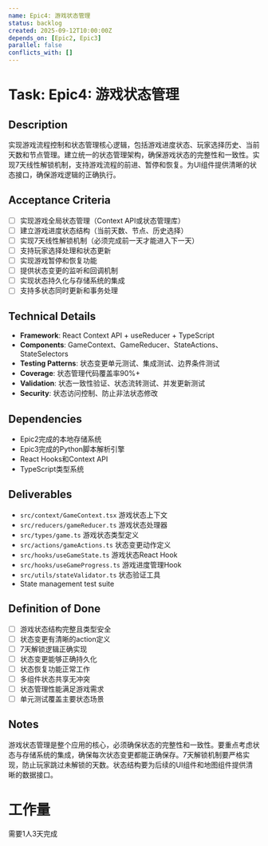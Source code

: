 ```yaml
---
name: Epic4: 游戏状态管理
status: backlog
created: 2025-09-12T10:00:00Z
depends_on: [Epic2, Epic3]
parallel: false
conflicts_with: []
---
```


# Task: Epic4: 游戏状态管理

## Description
实现游戏流程控制和状态管理核心逻辑，包括游戏进度状态、玩家选择历史、当前天数和节点管理。建立统一的状态管理架构，确保游戏状态的完整性和一致性。实现7天线性解锁机制，支持游戏流程的前进、暂停和恢复。为UI组件提供清晰的状态接口，确保游戏逻辑的正确执行。

## Acceptance Criteria
- [ ] 实现游戏全局状态管理（Context API或状态管理库）
- [ ] 建立游戏进度状态结构（当前天数、节点、历史选择）
- [ ] 实现7天线性解锁机制（必须完成前一天才能进入下一天）
- [ ] 支持玩家选择处理和状态更新
- [ ] 实现游戏暂停和恢复功能
- [ ] 提供状态变更的监听和回调机制
- [ ] 实现状态持久化与存储系统的集成
- [ ] 支持多状态同时更新和事务处理

## Technical Details
- **Framework**: React Context API + useReducer + TypeScript
- **Components**: GameContext、GameReducer、StateActions、StateSelectors
- **Testing Patterns**: 状态变更单元测试、集成测试、边界条件测试
- **Coverage**: 状态管理代码覆盖率90%+
- **Validation**: 状态一致性验证、状态流转测试、并发更新测试
- **Security**: 状态访问控制、防止非法状态修改

## Dependencies
- Epic2完成的本地存储系统
- Epic3完成的Python脚本解析引擎
- React Hooks和Context API
- TypeScript类型系统

## Deliverables
- `src/context/GameContext.tsx` 游戏状态上下文
- `src/reducers/gameReducer.ts` 游戏状态处理器
- `src/types/game.ts` 游戏状态类型定义
- `src/actions/gameActions.ts` 状态变更动作定义
- `src/hooks/useGameState.ts` 游戏状态React Hook
- `src/hooks/useGameProgress.ts` 游戏进度管理Hook
- `src/utils/stateValidator.ts` 状态验证工具
- State management test suite

## Definition of Done
- [ ] 游戏状态结构完整且类型安全
- [ ] 状态变更有清晰的action定义
- [ ] 7天解锁逻辑正确实现
- [ ] 状态变更能够正确持久化
- [ ] 状态恢复功能正常工作
- [ ] 多组件状态共享无冲突
- [ ] 状态管理性能满足游戏需求
- [ ] 单元测试覆盖主要状态场景

## Notes
游戏状态管理是整个应用的核心，必须确保状态的完整性和一致性。要重点考虑状态与存储系统的集成，确保每次状态变更都能正确保存。7天解锁机制要严格实现，防止玩家跳过未解锁的天数。状态结构要为后续的UI组件和地图组件提供清晰的数据接口。

# 工作量
需要1人3天完成